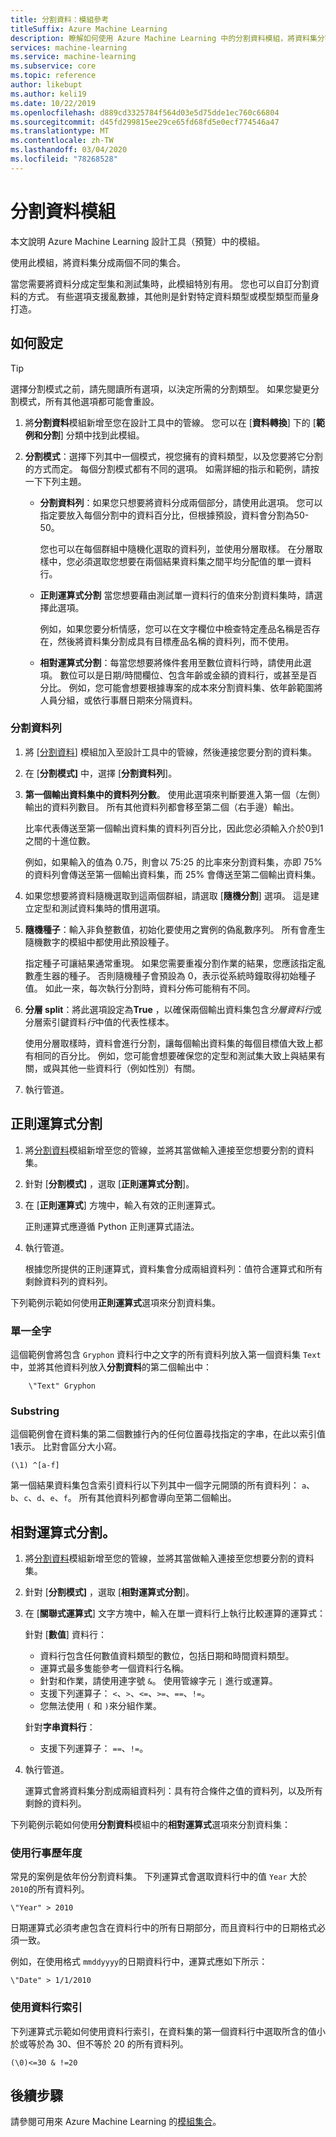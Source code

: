 ```yaml
---
title: 分割資料：模組參考
titleSuffix: Azure Machine Learning
description: 瞭解如何使用 Azure Machine Learning 中的分割資料模組，將資料集分割成兩個不同的集合。
services: machine-learning
ms.service: machine-learning
ms.subservice: core
ms.topic: reference
author: likebupt
ms.author: keli19
ms.date: 10/22/2019
ms.openlocfilehash: d889cd3325784f564d03e5d75dde1ec760c66804
ms.sourcegitcommit: d45fd299815ee29ce65fd68fd5e0ecf774546a47
ms.translationtype: MT
ms.contentlocale: zh-TW
ms.lasthandoff: 03/04/2020
ms.locfileid: "78268528"
---
```

# <a name="split-data-module"></a>分割資料模組

本文說明 Azure Machine Learning 設計工具（預覽）中的模組。

使用此模組，將資料集分成兩個不同的集合。

當您需要將資料分成定型集和測試集時，此模組特別有用。 您也可以自訂分割資料的方式。 有些選項支援亂數據，其他則是針對特定資料類型或模型類型而量身打造。

## <a name="how-to-configure"></a>如何設定

> [!TIP]
> 選擇分割模式之前，請先閱讀所有選項，以決定所需的分割類型。
> 如果您變更分割模式，所有其他選項都可能會重設。

1. 將**分割資料**模組新增至您在設計工具中的管線。 您可以在 [**資料轉換**] 下的 [**範例和分割**] 分類中找到此模組。

2. **分割模式**：選擇下列其中一個模式，視您擁有的資料類型，以及您要將它分割的方式而定。 每個分割模式都有不同的選項。 如需詳細的指示和範例，請按一下下列主題。 

    - **分割資料列**：如果您只想要將資料分成兩個部分，請使用此選項。 您可以指定要放入每個分割中的資料百分比，但根據預設，資料會分割為50-50。

        您也可以在每個群組中隨機化選取的資料列，並使用分層取樣。 在分層取樣中，您必須選取您想要在兩個結果資料集之間平均分配值的單一資料行。  

    - **正則運算式分割** 當您想要藉由測試單一資料行的值來分割資料集時，請選擇此選項。

        例如，如果您要分析情感，您可以在文字欄位中檢查特定產品名稱是否存在，然後將資料集分割成具有目標產品名稱的資料列，而不使用。

    - **相對運算式分割**：每當您想要將條件套用至數位資料行時，請使用此選項。 數位可以是日期/時間欄位、包含年齡或金額的資料行，或甚至是百分比。 例如，您可能會想要根據專案的成本來分割資料集、依年齡範圍將人員分組，或依行事曆日期來分隔資料。

### <a name="split-rows"></a>分割資料列

1.  將 [[分割資料](./split-data.md)] 模組加入至設計工具中的管線，然後連接您要分割的資料集。
  
2.  在 [**分割模式]** 中，選擇 [**分割資料列**]。 

3.  **第一個輸出資料集中的資料列分數**。 使用此選項來判斷要進入第一個（左側）輸出的資料列數目。 所有其他資料列都會移至第二個（右手邊）輸出。

    比率代表傳送至第一個輸出資料集的資料列百分比，因此您必須輸入介於0到1之間的十進位數。
     
     例如，如果輸入的值為 0.75，則會以 75:25 的比率來分割資料集，亦即 75% 的資料列會傳送至第一個輸出資料集，而 25% 會傳送至第二個輸出資料集。
  
4. 如果您想要將資料隨機選取到這兩個群組，請選取 [**隨機分割**] 選項。 這是建立定型和測試資料集時的慣用選項。

5.  **隨機種子**：輸入非負整數值，初始化要使用之實例的偽亂數序列。 所有會產生隨機數字的模組中都使用此預設種子。 

     指定種子可讓結果通常重現。 如果您需要重複分割作業的結果，您應該指定亂數產生器的種子。 否則隨機種子會預設為 0，表示從系統時鐘取得初始種子值。 如此一來，每次執行分割時，資料分佈可能稍有不同。 

6. **分層 split**：將此選項設定為**True** ，以確保兩個輸出資料集包含*分層資料行*或分層索引鍵資料*行*中值的代表性樣本。 

    使用分層取樣時，資料會進行分割，讓每個輸出資料集的每個目標值大致上都有相同的百分比。 例如，您可能會想要確保您的定型和測試集大致上與結果有關，或與其他一些資料行（例如性別）有關。

7. 執行管道。


## <a name="regular-expression-split"></a>正則運算式分割

1.  將[分割資料](./split-data.md)模組新增至您的管線，並將其當做輸入連接至您想要分割的資料集。  
  
2.  針對 [**分割模式]** ，選取 [**正則運算式分割**]。

3. 在 [**正則運算式**] 方塊中，輸入有效的正則運算式。 
  
   正則運算式應遵循 Python 正則運算式語法。


4. 執行管道。

    根據您所提供的正則運算式，資料集會分成兩組資料列：值符合運算式和所有剩餘資料列的資料列。 

下列範例示範如何使用**正則運算式**選項來分割資料集。 

### <a name="single-whole-word"></a>單一全字 

這個範例會將包含 `Gryphon` 資料行中之文字的所有資料列放入第一個資料集 `Text`中，並將其他資料列放入**分割資料**的第二個輸出中：

```text
    \"Text" Gryphon  
```

### <a name="substring"></a>Substring

這個範例會在資料集的第二個數據行內的任何位置尋找指定的字串，在此以索引值1表示。 比對會區分大小寫。

```text
(\1) ^[a-f]
```

第一個結果資料集包含索引資料行以下列其中一個字元開頭的所有資料列： `a`、`b`、`c`、`d`、`e`、`f`。 所有其他資料列都會導向至第二個輸出。

## <a name="relative-expression-split"></a>相對運算式分割。

1. 將[分割資料](./split-data.md)模組新增至您的管線，並將其當做輸入連接至您想要分割的資料集。
  
2. 針對 [**分割模式]** ，選取 [**相對運算式分割**]。
  
3. 在 [**關聯式運算式**] 文字方塊中，輸入在單一資料行上執行比較運算的運算式：

   針對 [**數值**] 資料行：
   - 資料行包含任何數值資料類型的數位，包括日期和時間資料類型。
   - 運算式最多隻能參考一個資料行名稱。
   - 針對和作業，請使用連字號 `&`。 使用管線字元 `|` 進行或運算。
   - 支援下列運算子： `<`、`>`、`<=`、`>=`、`==`、`!=`。
   - 您無法使用 `(` 和 `)`來分組作業。
   
   針對**字串資料行**：
   - 支援下列運算子： `==`、`!=`。

4. 執行管道。

    運算式會將資料集分割成兩組資料列：具有符合條件之值的資料列，以及所有剩餘的資料列。

下列範例示範如何使用**分割資料**模組中的**相對運算式**選項來分割資料集：  

### <a name="using-calendar-year"></a>使用行事歷年度

常見的案例是依年份分割資料集。 下列運算式會選取資料行中的值 `Year` 大於 `2010`的所有資料列。

```text
\"Year" > 2010
```

日期運算式必須考慮包含在資料行中的所有日期部分，而且資料行中的日期格式必須一致。 

例如，在使用格式 `mmddyyyy`的日期資料行中，運算式應如下所示：

```text
\"Date" > 1/1/2010
```

### <a name="using-column-indices"></a>使用資料行索引

下列運算式示範如何使用資料行索引，在資料集的第一個資料行中選取所含的值小於或等於為 30、但不等於 20 的所有資料列。

```text
(\0)<=30 & !=20
```


## <a name="next-steps"></a>後續步驟

請參閱可用來 Azure Machine Learning 的[模組集合](module-reference.md)。 
